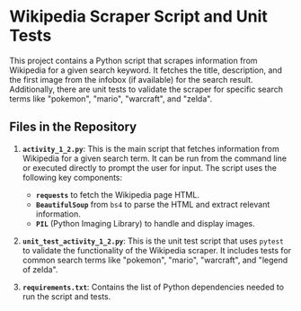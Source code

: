 # Wikipedia Scraper Script and Unit Tests

This project contains a Python script that scrapes information from Wikipedia for a given search keyword. It fetches the title, description, and the first image from the infobox (if available) for the search result. Additionally, there are unit tests to validate the scraper for specific search terms like "pokemon", "mario", "warcraft", and "zelda".

## Files in the Repository

1. **`activity_1_2.py`**: This is the main script that fetches information from Wikipedia for a given search term. It can be run from the command line or executed directly to prompt the user for input. The script uses the following key components:
   - **`requests`** to fetch the Wikipedia page HTML.
   - **`BeautifulSoup`** from `bs4` to parse the HTML and extract relevant information.
   - **`PIL`** (Python Imaging Library) to handle and display images.
2. **`unit_test_activity_1_2.py`**: This is the unit test script that uses `pytest` to validate the functionality of the Wikipedia scraper. It includes tests for common search terms like "pokemon", "mario", "warcraft", and "legend of zelda".

3. **`requirements.txt`**: Contains the list of Python dependencies needed to run the script and tests.
